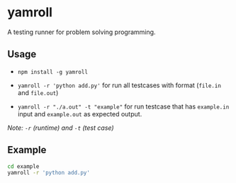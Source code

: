 # yamroll
A testing runner for problem solving programming.

## Usage
- `npm install -g yamroll`

- `yamroll -r 'python add.py'` for run all testcases with format (`file.in` and `file.out`)

- `yamroll -r "./a.out" -t "example"` for run testcase that has `example.in` input and `example.out` as expected output.

*Note: `-r` (runtime) and `-t` (test case)*

## Example
```bash
cd example
yamroll -r 'python add.py'
```
